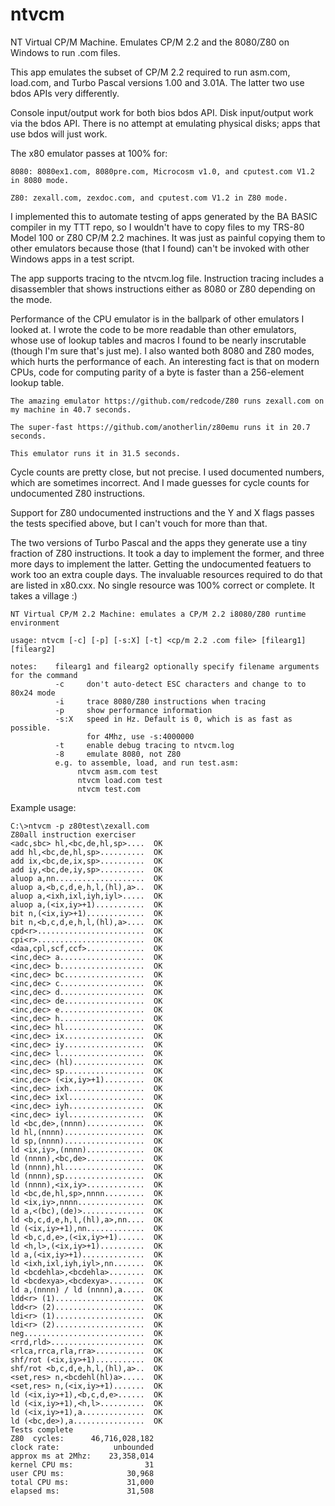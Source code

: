 # ntvcm
NT Virtual CP/M Machine. Emulates CP/M 2.2 and the 8080/Z80 on Windows to run .com files. 

This app emulates the subset of CP/M 2.2 required to run asm.com, load.com, and Turbo Pascal
versions 1.00 and 3.01A. The latter two use bdos APIs very differently.

Console input/output work for both bios bdos API. Disk input/output work via the bdos API.
There is no attempt at emulating physical disks; apps that use bdos will just work.

The x80 emulator passes at 100% for:
    
    8080: 8080ex1.com, 8080pre.com, Microcosm v1.0, and cputest.com V1.2 in 8080 mode.
    
    Z80: zexall.com, zexdoc.com, and cputest.com V1.2 in Z80 mode.
    
I implemented this to automate testing of apps generated by the BA BASIC compiler in my TTT repo,
so I wouldn't have to copy files to my TRS-80 Model 100 or Z80 CP/M 2.2 machines. It was just
as painful copying them to other emulators because those (that I found) can't be invoked with 
other Windows apps in a test script.

The app supports tracing to the ntvcm.log file. Instruction tracing includes a disassembler
that shows instructions either as 8080 or Z80 depending on the mode.

Performance of the CPU emulator is in the ballpark of other emulators I looked at. 
I wrote the code to be more readable than other emulators, whose use of lookup tables and macros
I found to be nearly inscrutable (though I'm sure that's just me). I also wanted both 8080 and Z80
modes, which hurts the performance of each. An interesting fact is that on modern CPUs, code for 
computing parity of a byte is faster than a 256-element lookup table. 

    The amazing emulator https://github.com/redcode/Z80 runs zexall.com on my machine in 40.7 seconds. 

    The super-fast https://github.com/anotherlin/z80emu runs it in 20.7 seconds. 

    This emulator runs it in 31.5 seconds.

Cycle counts are pretty close, but not precise. I used documented numbers, which are sometimes
incorrect. And I made guesses for cycle counts for undocumented Z80 instructions.

Support for Z80 undocumented instructions and the Y and X flags passes the tests specified
above, but I can't vouch for more than that.

The two versions of Turbo Pascal and the apps they generate use a tiny fraction of Z80 instructions.
It took a day to implement the former, and three more days to implement the latter. Getting the
undocumented featuers to work too an extra couple days. The invaluable resources required to do
that are listed in x80.cxx. No single resource was 100% correct or complete. It takes a village :)

    NT Virtual CP/M 2.2 Machine: emulates a CP/M 2.2 i8080/Z80 runtime environment

    usage: ntvcm [-c] [-p] [-s:X] [-t] <cp/m 2.2 .com file> [filearg1] [filearg2]

    notes:    filearg1 and filearg2 optionally specify filename arguments for the command
              -c     don't auto-detect ESC characters and change to to 80x24 mode
              -i     trace 8080/Z80 instructions when tracing
              -p     show performance information
              -s:X   speed in Hz. Default is 0, which is as fast as possible.
                     for 4Mhz, use -s:4000000
              -t     enable debug tracing to ntvcm.log
              -8     emulate 8080, not Z80
              e.g. to assemble, load, and run test.asm:
                   ntvcm asm.com test
                   ntvcm load.com test
                   ntvcm test.com

Example usage:

    C:\>ntvcm -p z80test\zexall.com
    Z80all instruction exerciser
    <adc,sbc> hl,<bc,de,hl,sp>....  OK
    add hl,<bc,de,hl,sp>..........  OK
    add ix,<bc,de,ix,sp>..........  OK
    add iy,<bc,de,iy,sp>..........  OK
    aluop a,nn....................  OK
    aluop a,<b,c,d,e,h,l,(hl),a>..  OK
    aluop a,<ixh,ixl,iyh,iyl>.....  OK
    aluop a,(<ix,iy>+1)...........  OK
    bit n,(<ix,iy>+1).............  OK
    bit n,<b,c,d,e,h,l,(hl),a>....  OK
    cpd<r>........................  OK
    cpi<r>........................  OK
    <daa,cpl,scf,ccf>.............  OK
    <inc,dec> a...................  OK
    <inc,dec> b...................  OK
    <inc,dec> bc..................  OK
    <inc,dec> c...................  OK
    <inc,dec> d...................  OK
    <inc,dec> de..................  OK
    <inc,dec> e...................  OK
    <inc,dec> h...................  OK
    <inc,dec> hl..................  OK
    <inc,dec> ix..................  OK
    <inc,dec> iy..................  OK
    <inc,dec> l...................  OK
    <inc,dec> (hl)................  OK
    <inc,dec> sp..................  OK
    <inc,dec> (<ix,iy>+1).........  OK
    <inc,dec> ixh.................  OK
    <inc,dec> ixl.................  OK
    <inc,dec> iyh.................  OK
    <inc,dec> iyl.................  OK
    ld <bc,de>,(nnnn).............  OK
    ld hl,(nnnn)..................  OK
    ld sp,(nnnn)..................  OK
    ld <ix,iy>,(nnnn).............  OK
    ld (nnnn),<bc,de>.............  OK
    ld (nnnn),hl..................  OK
    ld (nnnn),sp..................  OK
    ld (nnnn),<ix,iy>.............  OK
    ld <bc,de,hl,sp>,nnnn.........  OK
    ld <ix,iy>,nnnn...............  OK
    ld a,<(bc),(de)>..............  OK
    ld <b,c,d,e,h,l,(hl),a>,nn....  OK
    ld (<ix,iy>+1),nn.............  OK
    ld <b,c,d,e>,(<ix,iy>+1)......  OK
    ld <h,l>,(<ix,iy>+1)..........  OK
    ld a,(<ix,iy>+1)..............  OK
    ld <ixh,ixl,iyh,iyl>,nn.......  OK
    ld <bcdehla>,<bcdehla>........  OK
    ld <bcdexya>,<bcdexya>........  OK
    ld a,(nnnn) / ld (nnnn),a.....  OK
    ldd<r> (1)....................  OK
    ldd<r> (2)....................  OK
    ldi<r> (1)....................  OK
    ldi<r> (2)....................  OK
    neg...........................  OK
    <rrd,rld>.....................  OK
    <rlca,rrca,rla,rra>...........  OK
    shf/rot (<ix,iy>+1)...........  OK
    shf/rot <b,c,d,e,h,l,(hl),a>..  OK
    <set,res> n,<bcdehl(hl)a>.....  OK
    <set,res> n,(<ix,iy>+1).......  OK
    ld (<ix,iy>+1),<b,c,d,e>......  OK
    ld (<ix,iy>+1),<h,l>..........  OK
    ld (<ix,iy>+1),a..............  OK
    ld (<bc,de>),a................  OK
    Tests complete
    Z80  cycles:      46,716,028,182
    clock rate:            unbounded
    approx ms at 2Mhz:    23,358,014
    kernel CPU ms:                31
    user CPU ms:              30,968
    total CPU ms:             31,000
    elapsed ms:               31,508
    

